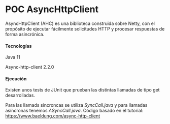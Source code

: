 # POC AsyncHttpClient
AsyncHttpClient (AHC) es una biblioteca construida sobre Netty, con el propósito de ejecutar fácilmente solicitudes HTTP 
y procesar respuestas de forma asincrónica.
#### Tecnologías
Java 11

Async-http-client 2.2.0

#### Ejecución
Existen unos tests de JUnit que prueban las distintas llamadas de tipo get desarrolladas.

Para las llamads síncroncas se utiliza *SyncCall.java* y para llamadas asíncronas tenemos *ASyncCall.java*.
Código basado en el tutorial: https://www.baeldung.com/async-http-client 